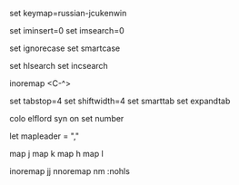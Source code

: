 set keymap=russian-jcukenwin

set iminsert=0
set imsearch=0

set ignorecase
set smartcase

set hlsearch
set incsearch

inoremap <C-l> <C-^>

set tabstop=4
set shiftwidth=4
set smarttab
set expandtab

colo elflord
syn on
set number

let mapleader = ","

map <C-j> <C-W>j
map <C-k> <C-W>k
map <C-h> <C-W>h
map <C-l> <C-W>l

inoremap jj <ESC>
nnoremap nm :nohls<CR>
